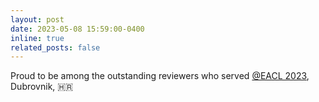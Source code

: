 ```yaml
---
layout: post
date: 2023-05-08 15:59:00-0400
inline: true
related_posts: false
---
```


Proud to be among the outstanding reviewers who served <a href="https://2023.eacl.org/"> @EACL 2023</a>, Dubrovnik, 🇭🇷